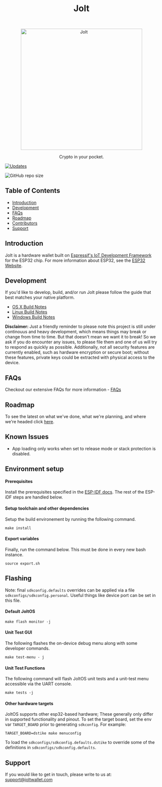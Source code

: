 <h1 align="center"> Jolt </h1> <br>
<p align="center">
  <a href="https://joltwallet.com/">
    <img alt="Jolt" title="Jolt" src="media/logo.png" width="400">
  </a>
</p>

<p align="center">
  Crypto in your pocket.
</p>

[![Updates](https://pyup.io/repos/github/joltwallet/jolt_wallet/shield.svg)](https://pyup.io/repos/github/joltwallet/jolt_wallet/)

![GitHub repo size](https://img.shields.io/github/repo-size/joltwallet/jolt_wallet)

## Table of Contents

- [Introduction](#introduction)
- [Development](#development)
- [FAQs](#faqs)
- [Roadmap](#roadmap)
- [Contributors](#contributors)
- [Support](#support)

## Introduction

Jolt is a hardware wallet built on [Espressif's IoT Development Framework](https://github.com/espressif/esp-idf) for the ESP32 chip. For
more information about ESP32, see the [ESP32 Website](https://www.espressif.com/en/products/hardware/esp32/overview).

## Development

If you'd like to develop, build, and/or run Jolt please follow the guide that best matches your native platform.

- [OS X Build Notes](docs/build-osx.md)
- [Linux Build Notes](docs/build-linux.md)
- [Windows Build Notes](docs/build-windows.md)

<b>Disclaimer: </b> Just a friendly reminder to please note this project is still under continouus and heavy development, which means things may break or change from time to time.  But that doesn't mean we want it to break! So we ask if you do encounter any issues, to please file them and one of us will try to respond as quickly as possible. Additionally, not all security features are currently enabled, such as hardware encryption or secure boot; without these features, private keys could be extracted with physical access to the device.

## FAQs

Checkout our extensive FAQs for more information - [FAQs](docs/faq.md)

## Roadmap

To see the latest on what we've done, what we're planning, and where we're headed click [here](docs/roadmap.md).

## Known Issues

* App loading only works when set to release mode or stack protection is disabled.


## Environment setup

#### Prerequisites
Install the prerequisites specified in the [ESP-IDF docs](https://docs.espressif.com/projects/esp-idf/en/latest/get-started/index.html#get-started-get-prerequisites). The rest of the ESP-iDF steps are handled below.

#### Setup toolchain and other dependencies
Setup the build environement by running the following command. 

```
make install
```

#### Export variables

Finally, run the command below. This must be done in every new bash instance.
```
source export.sh
```

## Flashing

Note: final `sdkconfig.defaults` overrides can be applied via a file 
`sdkconfigs/sdkconfig.personal`. Useful things like device port can be set in
this file.

#### Default JoltOS

```
make flash monitor -j
```

#### Unit Test GUI
The following flashes the on-device debug menu along with some developer commands.

```
make test-menu - j
```

#### Unit Test Functions
The following command will flash JoltOS unit tests and a unit-test menu accessible
via the UART console.

```
make tests -j
```

#### Other hardware targets
JoltOS supports other esp32-based hardware; These generally only differ in supported 
functionality and pinout. To set the target board, set the env var `TARGET_BOARD`
prior to generating `sdkconfig`. For example:
```
TARGET_BOARD=dstike make menuconfig
```
To load the `sdkconfigs/sdkconfig.defaults.dstike` to override some of the definitions in
`sdkconfigs/sdkconfig.defaults`.

## Support

If you would like to get in touch, please write to us at: [support@joltwallet.com](mailto:support@joltwallet.com)
